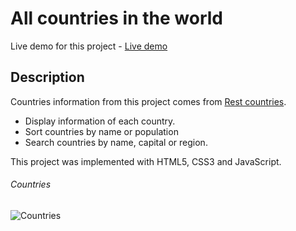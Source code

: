 # All countries in the world
Live demo for this project - [Live demo](https://kiet-nguyen.github.io/Rest-Countries-API/)

## Description
Countries information from this project comes from [Rest countries](https://restcountries.eu/).

* Display information of each country.
* Sort countries by name or population
* Search countries by name, capital or region.

This project was implemented with HTML5, CSS3 and JavaScript.

###### Countries
![Countries](https://media.giphy.com/media/8JZ7V8OqnAwRNUdqTR/giphy.gif)
